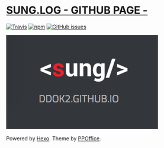 # [SUNG.LOG - GITHUB PAGE -](https://ddok2.github.io)
[![Travis](https://img.shields.io/travis/rust-lang/rust.svg?style=flat-square)](https://travis-ci.org/ddok2/gitblog)
[![npm](https://img.shields.io/npm/v/npm.svg?style=flat-square)]([![Travis](https://img.shields.io/travis/rust-lang/rust.svg?style=flat-square)](https://github.com/ddok2/gitblog))
[![GitHub issues](https://img.shields.io/github/issues/ddok2/gitblog.svg?style=flat-square)](https://github.com/ddok2/gitblog/issues)


[![](source/images/sung-opengraph-image.png)](https://ddok2.github.io)


Powered by [Hexo](http://hexo.io/). Theme by [PPOffice](http://github.com/ppoffice).
